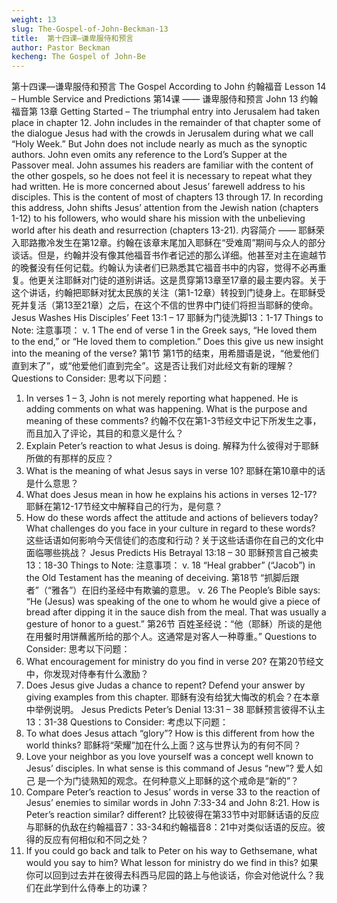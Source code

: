 ```yaml
---
weight: 13
slug: The-Gospel-of-John-Beckman-13
title:  第十四课—谦卑服侍和预言
author: Pastor Beckman
kecheng: The Gospel of John-Be
---
```


第十四课—谦卑服侍和预言
The Gospel According to John
约翰福音
Lesson 14 – Humble Service and Predictions
第14课 —— 谦卑服侍和预言
John 13 约翰福音第 13章
Getting Started – The triumphal entry into Jerusalem had taken place in chapter 12. John includes in the remainder of that chapter some of the dialogue Jesus had with the crowds in Jerusalem during what we call “Holy Week.” But John does not include nearly as much as the synoptic authors. John even omits any reference to the Lord’s Supper at the Passover meal. John assumes his readers are familiar with the content of the other gospels, so he does not feel it is necessary to repeat what they had written. He is more concerned about Jesus’ farewell address to his disciples. This is the content of most of chapters 13 through 17. In recording this address, John shifts Jesus’ attention from the Jewish nation (chapters 1-12) to his followers, who would share his mission with the unbelieving world after his death and resurrection (chapters 13-21).
内容简介 —— 耶稣荣入耶路撒冷发生在第12章。约翰在该章末尾加入耶稣在“受难周”期间与众人的部分谈话。但是，约翰并没有像其他福音书作者记述的那么详细。他甚至对主在逾越节的晚餐没有任何记载。约翰认为读者们已熟悉其它福音书中的内容，觉得不必再重复。他更关注耶稣对门徒的道别讲话。这是贯穿第13章至17章的最主要内容。关于这个讲话，约翰把耶稣对犹太民族的关注（第1-12章）转投到门徒身上。在耶稣受死并复活（第13至21章）之后，在这个不信的世界中门徒们将担当耶稣的使命。
Jesus Washes His Disciples’ Feet 13:1 – 17
耶稣为门徒洗脚13：1-17
Things to Note:
注意事项：
v. 1 The end of verse 1 in the Greek says, “He loved them to the end,” or “He loved them to completion.” Does this give us new insight into the meaning of the verse?
第1节 第1节的结束，用希腊语是说，“他爱他们直到末了”，或“他爱他们直到完全”。这是否让我们对此经文有新的理解？
Questions to Consider:
思考以下问题：
1. In verses 1 – 3, John is not merely reporting what happened. He is adding comments on what was happening. What is the purpose and meaning of these comments?
约翰不仅在第1-3节经文中记下所发生之事，而且加入了评论，其目的和意义是什么？
2. Explain Peter’s reaction to what Jesus is doing.
解释为什么彼得对于耶稣所做的有那样的反应？
3. What is the meaning of what Jesus says in verse 10?
耶稣在第10章中的话是什么意思？
4. What does Jesus mean in how he explains his actions in verses 12-17?
耶稣在第12-17节经文中解释自己的行为，是何意？
5. How do these words affect the attitude and actions of believers today? What challenges do you face in your culture in regard to these words?
这些话语如何影响今天信徒们的态度和行动？关于这些话语你在自己的文化中面临哪些挑战？
Jesus Predicts His Betrayal 13:18 – 30
耶稣预言自己被卖13：18-30
Things to Note:
注意事项：
v. 18 “Heal grabber” (“Jacob”) in the Old Testament has the meaning of deceiving.
第18节 “抓脚后跟者”（“雅各”）在旧约圣经中有欺骗的意思。
v. 26 The People’s Bible says: “He (Jesus) was speaking of the one to whom he would give a piece of bread after dipping it in the sauce dish from the meal. That was usually a gesture of honor to a guest.”
第26节 百姓圣经说：“他（耶稣）所谈的是他在用餐时用饼蘸酱所给的那个人。这通常是对客人一种尊重。”
Questions to Consider:
思考以下问题：
6. What encouragement for ministry do you find in verse 20?
在第20节经文中，你发现对侍奉有什么激励？
7. Does Jesus give Judas a chance to repent? Defend your answer by giving examples from this chapter.
耶稣有没有给犹大悔改的机会？在本章中举例说明。
Jesus Predicts Peter’s Denial 13:31 – 38
耶稣预言彼得不认主13：31-38
Questions to Consider:
考虑以下问题：
8. To what does Jesus attach “glory”? How is this different from how the world thinks?
耶稣将“荣耀”加在什么上面？这与世界认为的有何不同？
9. Love your neighbor as you love yourself was a concept well known to Jesus’ disciples. In what sense is this command of Jesus “new”?
爱人如己 是一个为门徒熟知的观念。在何种意义上耶稣的这个戒命是“新的”？
10. Compare Peter’s reaction to Jesus’ words in verse 33 to the reaction of Jesus’ enemies to similar words in John 7:33-34 and John 8:21. How is Peter’s reaction similar? different?
比较彼得在第33节中对耶稣话语的反应与耶稣的仇敌在约翰福音7：33-34和约翰福音8：21中对类似话语的反应。彼得的反应有何相似和不同之处？
11. If you could go back and talk to Peter on his way to Gethsemane, what would you say to him? What lesson for ministry do we find in this?
如果你可以回到过去并在彼得去科西马尼园的路上与他谈话，你会对他说什么？我们在此学到什么侍奉上的功课？

